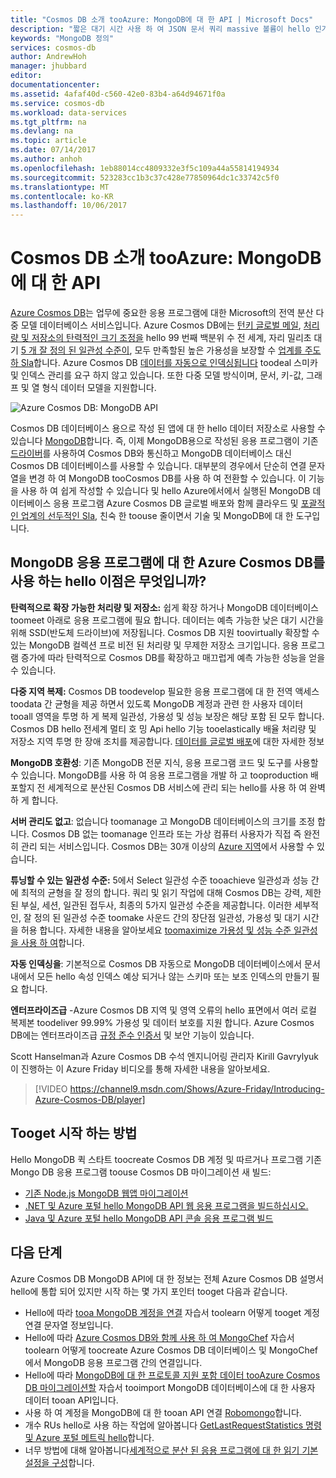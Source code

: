 ```yaml
---
title: "Cosmos DB 소개 tooAzure: MongoDB에 대 한 API | Microsoft Docs"
description: "짧은 대기 시간 사용 하 여 JSON 문서 쿼리 massive 볼륨이 hello 인기 OSS MongoDB Api 한 Azure Cosmos DB toostore를 사용 하는 방법을 배웁니다."
keywords: "MongoDB 정의"
services: cosmos-db
author: AndrewHoh
manager: jhubbard
editor: 
documentationcenter: 
ms.assetid: 4afaf40d-c560-42e0-83b4-a64d94671f0a
ms.service: cosmos-db
ms.workload: data-services
ms.tgt_pltfrm: na
ms.devlang: na
ms.topic: article
ms.date: 07/14/2017
ms.author: anhoh
ms.openlocfilehash: 1eb88014cc4809332e3f5c109a44a55814194934
ms.sourcegitcommit: 523283cc1b3c37c428e77850964dc1c33742c5f0
ms.translationtype: MT
ms.contentlocale: ko-KR
ms.lasthandoff: 10/06/2017
---
```

# <a name="introduction-tooazure-cosmos-db-api-for-mongodb"></a>Cosmos DB 소개 tooAzure: MongoDB에 대 한 API

[Azure Cosmos DB](../cosmos-db/introduction.md)는 업무에 중요한 응용 프로그램에 대한 Microsoft의 전역 분산 다중 모델 데이터베이스 서비스입니다. Azure Cosmos DB에는 [턴키 글로벌 메일](distribute-data-globally.md), [처리량 및 저장소의 탄력적인 크기 조정을](partition-data.md) hello 99 번째 백분위 수 전 세계, 자리 밀리초 대기 [5 개 잘 정의 된 일관성 수준이](consistency-levels.md), 모두 만족할된 높은 가용성을 보장할 수 [업계를 주도하 Sla](https://azure.microsoft.com/support/legal/sla/cosmos-db/)합니다. Azure Cosmos DB [데이터를 자동으로 인덱싱됩니다](http://www.vldb.org/pvldb/vol8/p1668-shukla.pdf) toodeal 스미카 및 인덱스 관리를 요구 하지 않고 있습니다. 또한 다중 모델 방식이며, 문서, 키-값, 그래프 및 열 형식 데이터 모델을 지원합니다. 

![Azure Cosmos DB: MongoDB API](./media/mongodb-introduction/cosmosdb-mongodb.png) 

Cosmos DB 데이터베이스 용으로 작성 된 앱에 대 한 hello 데이터 저장소로 사용할 수 있습니다 [MongoDB](https://docs.mongodb.com/manual/introduction/)합니다. 즉, 이제 MongoDB용으로 작성된 응용 프로그램이 기존 [드라이버](https://docs.mongodb.org/ecosystem/drivers/)를 사용하여 Cosmos DB와 통신하고 MongoDB 데이터베이스 대신 Cosmos DB 데이터베이스를 사용할 수 있습니다. 대부분의 경우에서 단순히 연결 문자열을 변경 하 여 MongoDB tooCosmos DB를 사용 하 여 전환할 수 있습니다. 이 기능을 사용 하 여 쉽게 작성할 수 있습니다 및 hello Azure에서에서 실행된 MongoDB 데이터베이스 응용 프로그램 Azure Cosmos DB 글로벌 배포와 함께 클라우드 및 [포괄적인 업계의 선두적인 Sla](https://azure.microsoft.com/support/legal/sla/cosmos-db), 친숙 한 toouse 줄이면서 기술 및 MongoDB에 대 한 도구입니다.


## <a name="what-is-hello-benefit-of-using-azure-cosmos-db-for-mongodb-applications"></a>MongoDB 응용 프로그램에 대 한 Azure Cosmos DB를 사용 하는 hello 이점은 무엇입니까?

**탄력적으로 확장 가능한 처리량 및 저장소:** 쉽게 확장 하거나 MongoDB 데이터베이스 toomeet 아래로 응용 프로그램에 필요 합니다. 데이터는 예측 가능한 낮은 대기 시간을 위해 SSD(반도체 드라이브)에 저장됩니다. Cosmos DB 지원 toovirtually 확장할 수 있는 MongoDB 컬렉션 프로 비전 된 처리량 및 무제한 저장소 크기입니다. 응용 프로그램 증가에 따라 탄력적으로 Cosmos DB를 확장하고 매끄럽게 예측 가능한 성능을 얻을 수 있습니다. 

**다중 지역 복제:** Cosmos DB toodevelop 필요한 응용 프로그램에 대 한 전역 액세스 toodata 간 균형을 제공 하면서 있도록 MongoDB 계정과 관련 한 사용자 데이터 tooall 영역을 투명 하 게 복제 일관성, 가용성 및 성능 보장은 해당 포함 된 모두 합니다. Cosmos DB hello 전세계 멀티 호 밍 Api hello 기능 tooelastically 배율 처리량 및 저장소 지역 투명 한 장애 조치를 제공합니다. [데이터를 글로벌 배포](distribute-data-globally.md)에 대한 자세한 정보

**MongoDB 호환성**: 기존 MongoDB 전문 지식, 응용 프로그램 코드 및 도구를 사용할 수 있습니다. MongoDB를 사용 하 여 응용 프로그램을 개발 하 고 tooproduction 배포할지 전 세계적으로 분산된 Cosmos DB 서비스에 관리 되는 hello를 사용 하 여 완벽 하 게 합니다.

**서버 관리도 없고**: 없습니다 toomanage 고 MongoDB 데이터베이스의 크기를 조정 합니다. Cosmos DB 없는 toomanage 인프라 또는 가상 컴퓨터 사용자가 직접 즉 완전히 관리 되는 서비스입니다. Cosmos DB는 30개 이상의 [Azure 지역](https://azure.microsoft.com/regions/services/)에서 사용할 수 있습니다.

**튜닝할 수 있는 일관성 수준:** 5에서 Select 일관성 수준 tooachieve 일관성과 성능 간에 최적의 균형을 잘 정의 합니다. 쿼리 및 읽기 작업에 대해 Cosmos DB는 강력, 제한된 부실, 세션, 일관된 접두사, 최종의 5가지 일관성 수준을 제공합니다. 이러한 세부적인, 잘 정의 된 일관성 수준 toomake 사운드 간의 장단점 일관성, 가용성 및 대기 시간을 허용 합니다. 자세한 내용을 알아보세요 [toomaximize 가용성 및 성능 수준 일관성을 사용 하 여](consistency-levels.md)합니다.

**자동 인덱싱을**: 기본적으로 Cosmos DB 자동으로 MongoDB 데이터베이스에서 문서 내에서 모든 hello 속성 인덱스 예상 되거나 않는 스키마 또는 보조 인덱스의 만들기 필요 합니다.

**엔터프라이즈급** -Azure Cosmos DB 지역 및 영역 오류의 hello 표면에서 여러 로컬 복제본 toodeliver 99.99% 가용성 및 데이터 보호를 지원 합니다. Azure Cosmos DB에는 엔터프라이즈급 [규정 준수 인증서](https://www.microsoft.com/trustcenter) 및 보안 기능이 있습니다. 

Scott Hanselman과 Azure Cosmos DB 수석 엔지니어링 관리자 Kirill Gavrylyuk이 진행하는 이 Azure Friday 비디오를 통해 자세한 내용을 알아보세요.

> [!VIDEO https://channel9.msdn.com/Shows/Azure-Friday/Introducing-Azure-Cosmos-DB/player]
> 

## <a name="how-tooget-started"></a>Tooget 시작 하는 방법

Hello MongoDB 퀵 스타트 toocreate Cosmos DB 계정 및 따르거나 프로그램 기존 Mongo DB 응용 프로그램 toouse Cosmos DB 마이그레이션 새 빌드:

* [기존 Node.js MongoDB 웹앱 마이그레이션](create-mongodb-nodejs.md)
* [.NET 및 Azure 포털 hello MongoDB API 웹 응용 프로그램을 빌드하십시오.](create-mongodb-dotnet.md)
* [Java 및 Azure 포털 hello MongoDB API 콘솔 응용 프로그램 빌드](create-mongodb-java.md)

## <a name="next-steps"></a>다음 단계

Azure Cosmos DB MongoDB API에 대 한 정보는 전체 Azure Cosmos DB 설명서 hello에 통합 되어 있지만 시작 하는 몇 가지 포인터 tooget 다음과 같습니다.

* Hello에 따라 [tooa MongoDB 계정을 연결](connect-mongodb-account.md) 자습서 toolearn 어떻게 tooget 계정 연결 문자열 정보입니다.
* Hello에 따라 [Azure Cosmos DB와 함께 사용 하 여 MongoChef](mongodb-mongochef.md) 자습서 toolearn 어떻게 toocreate Azure Cosmos DB 데이터베이스 및 MongoChef에서 MongoDB 응용 프로그램 간의 연결입니다.
* Hello에 따라 [MongoDB에 대 한 프로토콜 지원 포함 데이터 tooAzure Cosmos DB 마이그레이션할](mongodb-migrate.md) 자습서 tooimport MongoDB 데이터베이스에 대 한 사용자 데이터 tooan API입니다.
* 사용 하 여 계정을 MongoDB에 대 한 tooan API 연결 [Robomongo](mongodb-robomongo.md)합니다.
* 개수 RUs hello로 사용 하는 작업에 알아봅니다 [GetLastRequestStatistics 명령 및 Azure 포털 메트릭 hello](request-units.md#GetLastRequestStatistics)합니다.
* 너무 방법에 대해 알아봅니다[세계적으로 분산 된 응용 프로그램에 대 한 읽기 기본 설정을 구성](../cosmos-db/tutorial-global-distribution-mongodb.md)합니다.
